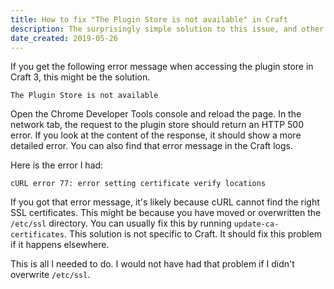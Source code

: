 ```yaml
---
title: How to fix "The Plugin Store is not available" in Craft
description: The surprisingly simple solution to this issue, and other cURL SSL errors. You only need to run a single command.
date_created: 2019-05-26
---
```


If you get the following error message when accessing the plugin store in Craft 3, this might be the solution.

```
The Plugin Store is not available

```

Open the Chrome Developer Tools console and reload the page. In the network tab, the request to the plugin store should return an HTTP 500 error. If you look at the content of the response, it should show a more detailed error. You can also find that error message in the Craft logs.

Here is the error I had:

```
cURL error 77: error setting certificate verify locations

```

If you got that error message, it's likely because cURL cannot find the right SSL certificates. This might be because you have moved or overwritten the `/etc/ssl` directory. You can usually fix this by running `update-ca-certificates`. This solution is not specific to Craft. It should fix this problem if it happens elsewhere.

This is all I needed to do. I would not have had that problem if I didn't overwrite `/etc/ssl`.

